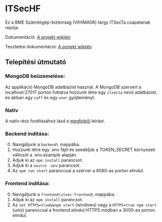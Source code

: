 # ITSecHF

Ez a BME Számítógép-biztonság (VIHIMA06) tárgy ITSecTa csapatának repója.

Dokumentáció: [A projekt wikijén](https://github.com/ITSecTa/ITSecHF/wiki/1.-ITSec-(VIHIMA06)-HF-Dokument%C3%A1ci%C3%B3)

Tesztelési dokumentáció: [A projekt wikijén](https://github.com/ITSecTa/ITSecHF/wiki/5.-Tesztel%C3%A9si-dokument%C3%A1ci%C3%B3)

## Telepítési útmutató

### MongoDB beüzemelése:

Az applikáció MongoDB adatbázist használ. A MongoDB szervert a localhost:27017 porton futtatva hozzunk létre egy `itsecta` nevű adatbázist, és abban egy `caff` és egy `user` gyűjteményt.

### Natív 

A natív rész fordításához lásd a [megfelelő](https://github.com/ITSecTa/ITSecHF/blob/main/parser/README.md) leírást.

### Backend indítása:

0) Navigáljunk a `backend\` mappába.
1) Hozzunk létre egy .env fájlt és seedeljük a TOKEN_SECRET környezeti változót a .env.example alapján.
2) Adjuk ki az `npm install` parancsot.
3) Adjuk ki a `source .env` parancsot.
4) Az `npm run start` paranccsal a szerver a 8080-as porton elindul.

### Frontend indítása:

0) Navigáljunk a `frontend\itsec-frontend\` mappába.
1) Adjuk ki az `npm install` parancsot.
2) Az `set HTTPS=true&&npm start` (windows) vagy a `HTTPS=true npm start` (unix) paranccsal a frontend elindul HTTPS módban a 3000-es porton elindul.
